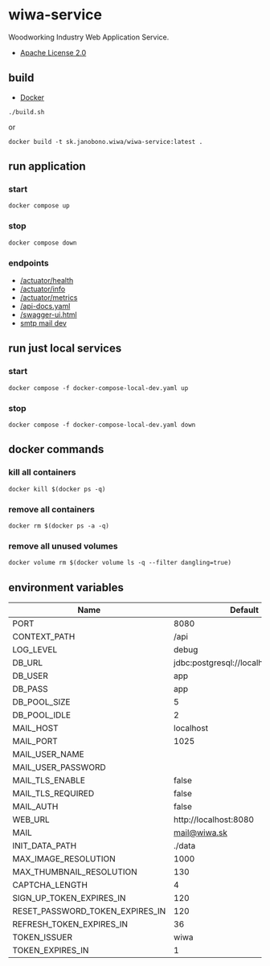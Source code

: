 # wiwa-service

Woodworking Industry Web Application Service.

- [Apache License 2.0](./LICENSE)

## build

- [Docker](https://docs.docker.com/get-docker/)

```shell
./build.sh
```

or

```shell
docker build -t sk.janobono.wiwa/wiwa-service:latest .
```

## run application

### start

```shell
docker compose up
```

### stop

```shell
docker compose down
```

### endpoints

- [/actuator/health](http://localhost:8080/api/actuator/health)
- [/actuator/info](http://localhost:8080/api/actuator/info)
- [/actuator/metrics](http://localhost:8080/api/actuator/metrics)
- [/api-docs.yaml](http://localhost:8080/api/api-docs.yaml)
- [/swagger-ui.html](http://localhost:8080/api/swagger-ui.html)
- [smtp mail dev](http://localhost:8081)

## run just local services

### start

```shell
docker compose -f docker-compose-local-dev.yaml up
```

### stop

```shell
docker compose -f docker-compose-local-dev.yaml down
```

## docker commands

### kill all containers

```
docker kill $(docker ps -q)
```

### remove all containers

```
docker rm $(docker ps -a -q)
```

### remove all unused volumes

```
docker volume rm $(docker volume ls -q --filter dangling=true)
```

## environment variables

| Name                            | Default                              |
|---------------------------------|--------------------------------------|
| PORT                            | 8080                                 |
| CONTEXT_PATH                    | /api                                 |
| LOG_LEVEL                       | debug                                |
| DB_URL                          | jdbc:postgresql://localhost:5432/app |
| DB_USER                         | app                                  |
| DB_PASS                         | app                                  |
| DB_POOL_SIZE                    | 5                                    |
| DB_POOL_IDLE                    | 2                                    |
| MAIL_HOST                       | localhost                            |
| MAIL_PORT                       | 1025                                 |
| MAIL_USER_NAME                  |                                      |
| MAIL_USER_PASSWORD              |                                      |
| MAIL_TLS_ENABLE                 | false                                |
| MAIL_TLS_REQUIRED               | false                                |
| MAIL_AUTH                       | false                                |
| WEB_URL                         | http://localhost:8080                |
| MAIL                            | mail@wiwa.sk                         |
| INIT_DATA_PATH                  | ./data                               |
| MAX_IMAGE_RESOLUTION            | 1000                                 |
| MAX_THUMBNAIL_RESOLUTION        | 130                                  |
| CAPTCHA_LENGTH                  | 4                                    |
| SIGN_UP_TOKEN_EXPIRES_IN        | 120                                  |
| RESET_PASSWORD_TOKEN_EXPIRES_IN | 120                                  |
| REFRESH_TOKEN_EXPIRES_IN        | 36                                   |
| TOKEN_ISSUER                    | wiwa                                 |
| TOKEN_EXPIRES_IN                | 1                                    |
